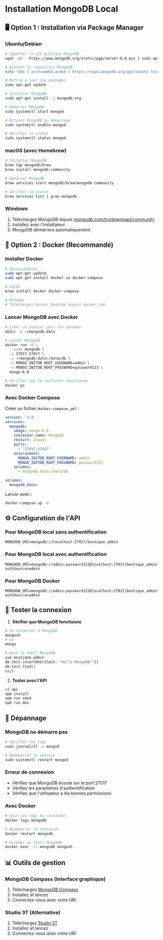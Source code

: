 # Installation MongoDB Local

## 🖥️ Option 1 : Installation via Package Manager

### Ubuntu/Debian
```bash
# Importer la clé publique MongoDB
wget -qO - https://www.mongodb.org/static/pgp/server-6.0.asc | sudo apt-key add -

# Ajouter le repository MongoDB
echo "deb [ arch=amd64,arm64 ] https://repo.mongodb.org/apt/ubuntu focal/mongodb-org/6.0 multiverse" | sudo tee /etc/apt/sources.list.d/mongodb-org-6.0.list

# Mettre à jour les packages
sudo apt-get update

# Installer MongoDB
sudo apt-get install -y mongodb-org

# Démarrer MongoDB
sudo systemctl start mongod

# Activer MongoDB au démarrage
sudo systemctl enable mongod

# Vérifier le statut
sudo systemctl status mongod
```

### macOS (avec Homebrew)
```bash
# Installer MongoDB
brew tap mongodb/brew
brew install mongodb-community

# Démarrer MongoDB
brew services start mongodb/brew/mongodb-community

# Vérifier le statut
brew services list | grep mongodb
```

### Windows
1. Téléchargez MongoDB depuis [mongodb.com/try/download/community](https://mongodb.com/try/download/community)
2. Installez avec l'installateur
3. MongoDB démarrera automatiquement

## 🐳 Option 2 : Docker (Recommandé)

### Installer Docker
```bash
# Ubuntu/Debian
sudo apt-get update
sudo apt-get install docker.io docker-compose

# macOS
brew install docker docker-compose

# Windows
# Téléchargez Docker Desktop depuis docker.com
```

### Lancer MongoDB avec Docker
```bash
# Créer un dossier pour les données
mkdir -p ~/mongodb-data

# Lancer MongoDB
docker run -d \
  --name mongodb \
  -p 27017:27017 \
  -v ~/mongodb-data:/data/db \
  -e MONGO_INITDB_ROOT_USERNAME=admin \
  -e MONGO_INITDB_ROOT_PASSWORD=password123 \
  mongo:6.0

# Vérifier que le container fonctionne
docker ps
```

### Avec Docker Compose
Créer un fichier `docker-compose.yml` :
```yaml
version: '3.8'
services:
  mongodb:
    image: mongo:6.0
    container_name: mongodb
    restart: always
    ports:
      - "27017:27017"
    environment:
      MONGO_INITDB_ROOT_USERNAME: admin
      MONGO_INITDB_ROOT_PASSWORD: password123
    volumes:
      - mongodb_data:/data/db

volumes:
  mongodb_data:
```

Lancer avec :
```bash
docker-compose up -d
```

## ⚙️ Configuration de l'API

### Pour MongoDB local sans authentification
```env
MONGODB_URI=mongodb://localhost:27017/boutique_admin
```

### Pour MongoDB local avec authentification
```env
MONGODB_URI=mongodb://admin:password123@localhost:27017/boutique_admin?authSource=admin
```

### Pour MongoDB Docker
```env
MONGODB_URI=mongodb://admin:password123@localhost:27017/boutique_admin?authSource=admin
```

## 🚀 Tester la connexion

1. **Vérifier que MongoDB fonctionne**
```bash
# Se connecter à MongoDB
mongosh
# ou
mongo

# Dans le shell MongoDB
use boutique_admin
db.test.insertOne({test: "Hello MongoDB!"})
db.test.find()
exit
```

2. **Tester avec l'API**
```bash
cd api
npm install
npm run seed
npm run dev
```

## 🔧 Dépannage

### MongoDB ne démarre pas
```bash
# Vérifier les logs
sudo journalctl -u mongod

# Redémarrer le service
sudo systemctl restart mongod
```

### Erreur de connexion
- Vérifiez que MongoDB écoute sur le port 27017
- Vérifiez les paramètres d'authentification
- Vérifiez que l'utilisateur a les bonnes permissions

### Avec Docker
```bash
# Voir les logs du container
docker logs mongodb

# Redémarrer le container
docker restart mongodb

# Accéder au shell MongoDB
docker exec -it mongodb mongosh
```

## 📊 Outils de gestion

### MongoDB Compass (Interface graphique)
1. Téléchargez [MongoDB Compass](https://mongodb.com/try/download/compass)
2. Installez et lancez
3. Connectez-vous avec votre URI

### Studio 3T (Alternative)
1. Téléchargez [Studio 3T](https://studio3t.com/)
2. Installez et lancez
3. Connectez-vous avec votre URI